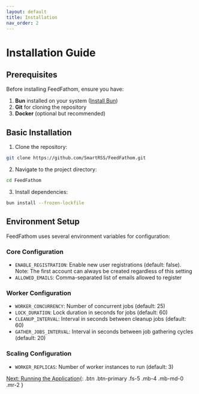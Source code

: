 ```yaml
---
layout: default
title: Installation
nav_order: 2
---
```


# Installation Guide

## Prerequisites

Before installing FeedFathom, ensure you have:

1. **Bun** installed on your system ([Install Bun](https://bun.sh))
2. **Git** for cloning the repository
3. **Docker** (optional but recommended)

## Basic Installation

1. Clone the repository:
```bash
git clone https://github.com/SmartRSS/FeedFathom.git
```

2. Navigate to the project directory:
```bash
cd FeedFathom
```

3. Install dependencies:
```bash
bun install --frozen-lockfile
```

## Environment Setup

FeedFathom uses several environment variables for configuration:

### Core Configuration
- `ENABLE_REGISTRATION`: Enable new user registrations (default: false). Note: The first account can always be created regardless of this setting
- `ALLOWED_EMAILS`: Comma-separated list of emails allowed to register

### Worker Configuration
- `WORKER_CONCURRENCY`: Number of concurrent jobs (default: 25)
- `LOCK_DURATION`: Lock duration in seconds for jobs (default: 60)
- `CLEANUP_INTERVAL`: Interval in seconds between cleanup jobs (default: 60)
- `GATHER_JOBS_INTERVAL`: Interval in seconds between job gathering cycles (default: 20)

### Scaling Configuration
- `WORKER_REPLICAS`: Number of worker instances to run (default: 3)

[Next: Running the Application](./running.md){: .btn .btn-primary .fs-5 .mb-4 .mb-md-0 .mr-2 } 